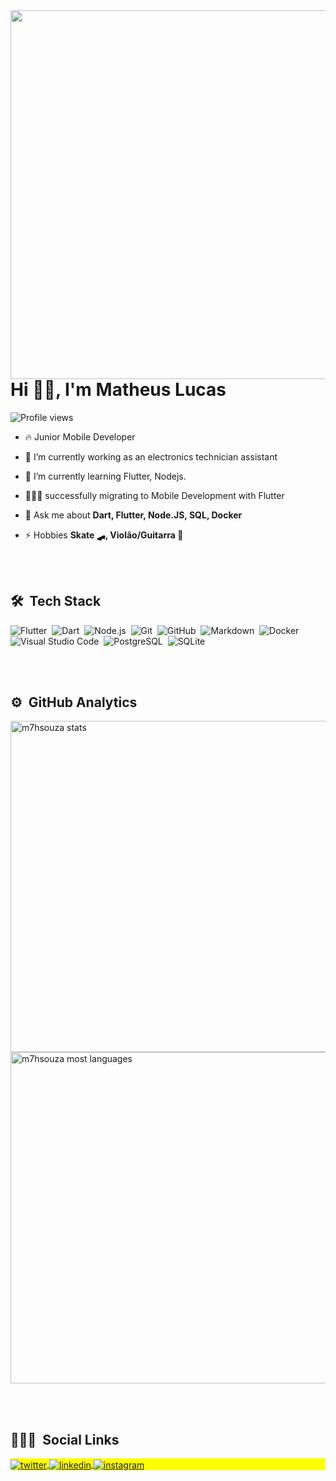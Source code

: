 <img align="right" height="590em" src="https://raw.githubusercontent.com/gist/m7hsouza/edac13a9b9640467eda1f359ffc00984/raw/c3c7b5f00e20bfe156a351a4629062734450b35f/githubcard.svg"/>

<h1 align="left">Hi 👋🏽, I'm Matheus Lucas</h1>

<p align="left"> <img src="https://komarev.com/ghpvc/?username=m7hsouzas&color=yellow" alt="Profile views" /> </p>

- 🔥 Junior Mobile Developer

- 🔭 I’m currently working as an electronics technician assistant

- 🌱 I’m currently learning Flutter, Nodejs.

- 🧑🏾‍💻 successfully migrating to Mobile Development with Flutter

- 💬 Ask me about **Dart, Flutter, Node.JS, SQL, Docker**

- ⚡ Hobbies **Skate 🛹, Violão/Guitarra 🎸**

<br><br>

## 🛠 &nbsp;Tech Stack

![Flutter](https://img.shields.io/badge/-Flutter-05122A?style=flat&logo=flutter)&nbsp;
![Dart](https://img.shields.io/badge/-Dart-05122A?style=flat&logo=dart)&nbsp;
![Node.js](https://img.shields.io/badge/-Node.js-05122A?style=flat&logo=node.js)&nbsp;
![Git](https://img.shields.io/badge/-Git-05122A?style=flat&logo=git)&nbsp;
![GitHub](https://img.shields.io/badge/-GitHub-05122A?style=flat&logo=github)&nbsp;
![Markdown](https://img.shields.io/badge/-Markdown-05122A?style=flat&logo=markdown)&nbsp;
![Docker](https://img.shields.io/badge/-Docker-05122A?style=flat&logo=docker)&nbsp;
![Visual Studio Code](https://img.shields.io/badge/-Visual%20Studio%20Code-05122A?style=flat&logo=visual-studio-code&logoColor=007ACC)&nbsp;
![PostgreSQL](https://img.shields.io/badge/-PostgreSQL-05122A?style=flat&logo=postgresql)&nbsp;
![SQLite](https://img.shields.io/badge/-SQLite-05122A?style=flat&logo=sqlite)&nbsp;

<br><br>

## ⚙️ &nbsp;GitHub Analytics
<p align="left">
<img width="530em" src="https://github-readme-stats.vercel.app/api?username=m7hsouza&show_icons=true&theme=vision-friendly-dark" alt="m7hsouza stats"/>
<img width="530em" src="https://github-readme-stats.vercel.app/api/top-langs/?username=m7hsouza&layout=compact&theme=vision-friendly-dark" alt="m7hsouza most languages"/>
</p>
<br><br>

## 👨🏽‍🦲 &nbsp;Social Links

<p align="left" style="background:yellow">
<a href="https://twitter.com/_m7hsouza" target="_blank">
  <img align="center" src="https://img.shields.io/badge/-_m7hsouza-05122A?style=flat&logo=twitter" alt="twitter"/>  
</a>
<a href="https://linkedin.com/in/m7hsouza" target="_blank">
  <img align="center" src="https://img.shields.io/badge/-m7hsouza-05122A?style=flat&logo=linkedin" alt="linkedin"/>
</a>
<a href="https://instagram.com/m7hsouza" target="_blank">
 <img align="center" src="https://img.shields.io/badge/-m7hsouza-05122A?style=flat&logo=instagram" alt="instagram"/>
</a>
</p>
<!--
**maykbrito/maykbrito** is a ✨ _special_ ✨ repository because its `README.md` (this file) appears on your GitHub profile.

Here are some ideas to get you started:

- 🔭 I’m currently working on ...
- 🌱 I’m currently learning ...
- 👯 I’m looking to collaborate on ...
- 🤔 I’m looking for help with ...
- 💬 Ask me about ...
- 📫 How to reach me: ...
- 😄 Pronouns: ...
- ⚡ Fun fact: ...
-->
